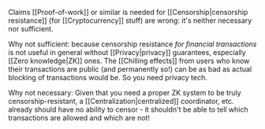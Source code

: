 Claims [[Proof-of-work]] or similar is needed for [[Censorship|censorship resistance]] (for [[Cryptocurrency]] stuff) are wrong: it's neither necessary nor sufficient.

Why not sufficient: because censorship resistance *for financial transactions* is not useful in general without [[Privacy|privacy]] guarantees, especially [[Zero knowledge|ZK]] ones. The [[Chilling effects]] from users who know their transactions are public (and permanently so!) can be as bad as actual blocking of transactions would be. So you need privacy tech.

Why not necessary: Given that you need a proper ZK system to be truly censorship-resistant, a [[Centralization|centralized]] coordinator, etc. already should have no ability to censor - it shouldn't be able to tell which transactions are allowed and which are not!